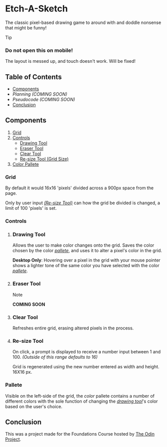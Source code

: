 # Etch-A-Sketch
The classic pixel-based drawing game to around with and doddle nonsense that might be funny!

> [!TIP]
> <h3>Do not open this on mobile!</h3>
> The layout is messed up, and touch doesn't work. Will be fixed!

## Table of Contents
- <a href="#components">Components</a>
- *Planning (COMING SOON)*
- *Pseudocode (COMING SOON)*
- <a href="#conclusion">Conclusion</a>

## Components
1) <a href="#grid">Grid</a>
2) <a href="#controls">Controls</a>
    - <a href="#drawing-tool">Drawing Tool</a>
    - <a href="#eraser-tool">Eraser Tool</a>
    - <a href="#clear-tool">Clear Tool</a>
    - <a href="#re-size-tool">Re-size Tool (Grid Size)</a>
3) <a href="#pallete">Color Pallete</a>

### Grid
By default it would 16x16 'pixels' divided across a 900px space from the page.

Only by user input <a href="">*(Re-size Tool)*</a> can how the grid be divided is changed, a limit of 100 'pixels' is set.

### Controls
1) ### Drawing Tool
    Allows the user to make color changes onto the grid.
    Saves the color chosen by the color <a href="#pallete">*pallete*</a>, and uses it to alter a pixel's color in the grid.

    **Desktop Only**: Hovering over a pixel in the grid with your mouse pointer shows a lighter tone of the same color you have selected with the color <a href="#pallete">*pallete*</a>.

2) ### Eraser Tool 
    > [!NOTE]
    > **COMING SOON**

3) ### Clear Tool
    Refreshes entire grid, erasing altered pixels in the process.

4) ### Re-size Tool
    On click, a prompt is displayed to receive a number input between 1 and 100. *(Outside of this range defaults to 16)*

    Grid is regenerated using the new number entered as width and height. 16X16 px.

### Pallete
Visible on the left-side of the grid, the *color* pallete contains a number of different colors with the sole function of changing the <a href="#drawing-tool">*drawing tool*</a>'s color based on the user's choice.

## Conclusion
This was a project made for the Foundations Course hosted by [The Odin Project](https://theodinproject.com).